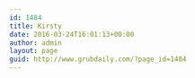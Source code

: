 ```yaml
---
id: 1484
title: Kirsty
date: 2016-03-24T16:01:13+00:00
author: admin
layout: page
guid: http://www.grubdaily.com/?page_id=1484
---
```

